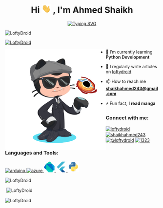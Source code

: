 <h1 align="center">Hi <img src="wave.gif" alt="wave" width="30"/> , I'm Ahmed Shaikh</h1>

 <p align="center"><a href="https://git.io/typing-svg"><img src="https://readme-typing-svg.demolab.com?font=Fira+Code&pause=1000&color=88AEF7&center=true&vCenter=true&width=435&lines=Learning+new+things+everyday!" alt="Typing SVG" /></a></p>
 
<p align="left"> <img src="https://komarev.com/ghpvc/?username=LoftyDroid&label=Profile%20views&color=0e75b6&style=flat" alt="LoftyDroid" /> </p>

<p align="left"> <a href="https://github.com/ryo-ma/github-profile-trophy"><img src="https://github-profile-trophy.vercel.app/?username=LoftyDroid" alt="LoftyDroid" /></a> </p>

<img align="left" width="330" height="330" src="octocat-1668576394042.png">

- 🌱 I’m currently learning **Python Development**

- 📝 I regularly write articles on [loftydroid](https://dev.to/loftydroid)

- 📫 How to reach me **shaikhahmed243@gmail.com**

- ⚡ Fun fact, **I read manga**
 
<h3 align="left">Connect with me:</h3>
<p align="left">
<a href="https://dev.to/loftydroid" target="blank"><img align="center" src="https://raw.githubusercontent.com/rahuldkjain/github-profile-readme-generator/master/src/images/icons/Social/devto.svg" alt="loftydroid" height="35" width="35" /></a>
<a href="https://twitter.com/shaikhahmed243" target="blank"><img align="center" src="https://raw.githubusercontent.com/rahuldkjain/github-profile-readme-generator/master/src/images/icons/Social/twitter.svg" alt="shaikhahmed243" height="35" width="35" /></a>
<a href="https://hashnode.com/@loftydroid" target="blank"><img align="center" src="https://raw.githubusercontent.com/rahuldkjain/github-profile-readme-generator/master/src/images/icons/Social/hashnode.svg" alt="@loftydroid" height="35" width="35" /></a>
<a href="https://discord.gg/1323" target="blank"><img align="center" src="https://raw.githubusercontent.com/rahuldkjain/github-profile-readme-generator/master/src/images/icons/Social/discord.svg" alt="1323" height="37" width="37" /></a>
</p>

<h3 align="left">Languages and Tools:</h3>
<p align="left"> <a href="https://www.arduino.cc/" target="_blank" rel="noreferrer"> <img src="https://cdn.worldvectorlogo.com/logos/arduino-1.svg" alt="arduino" width="35" height="35"/> </a> <a href="https://azure.microsoft.com/en-in/" target="_blank" rel="noreferrer"> <img src="https://www.vectorlogo.zone/logos/microsoft_azure/microsoft_azure-icon.svg" alt="azure" width="35" height="35"/> </a> <a href="https://dart.dev/" target="_blank" rel="noreferrer"> <img src="https://raw.githubusercontent.com/devicons/devicon/master/icons/dart/dart-original.svg" alt="dart" width="35" height="35"/> </a> <a href="https://flutter.dev/" target="_blank" rel="noreferrer"> <img src="https://raw.githubusercontent.com/devicons/devicon/master/icons/flutter/flutter-original.svg" alt="flutter" width="35" height="35"/> </a> <a href="https://www.python.org" target="_blank" rel="noreferrer"> <img src="https://raw.githubusercontent.com/devicons/devicon/master/icons/python/python-original.svg" alt="python" width="37" height="37"/> </a> </p>

<p><img align="center" src="https://github-readme-stats.vercel.app/api/top-langs?username=LoftyDroid&show_icons=true&locale=en&layout=compact" alt="LoftyDroid" /></p>

<p>&nbsp;<img align="center" src="https://github-readme-stats.vercel.app/api?username=LoftyDroid&show_icons=true&locale=en" alt="LoftyDroid" /></p>

<p><img align="center" src="https://github-readme-streak-stats.herokuapp.com/?user=LoftyDroid&" alt="LoftyDroid" /></p>
